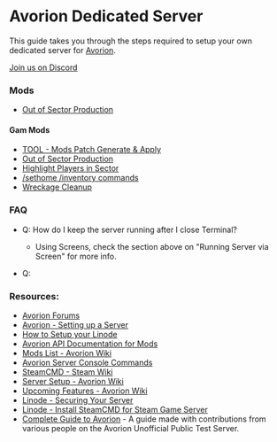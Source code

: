 # Avorion Dedicated Server

This guide takes you through the steps required to setup your own dedicated server for [Avorion](http://store.steampowered.com/app/445220/).


[Join us on Discord](https://discord.gg/WafqdAH)



### Mods

- [Out of Sector Production](http://www.avorion.net/forum/index.php/topic,1322.0.html)


#### Gam Mods


- [TOOL - Mods Patch Generate & Apply](http://www.avorion.net/forum/index.php/topic,1304.0.html)
- [Out of Sector Production](http://www.avorion.net/forum/index.php/topic,1322.0.html)
- [Highlight Players in Sector](http://www.avorion.net/forum/index.php/topic,1286.0.html)
- [/sethome /inventory commands](http://www.avorion.net/forum/index.php/topic,830.0.html)
- [Wreckage Cleanup](http://www.avorion.net/forum/index.php/topic,1034.msg4628.html#msg4628)


### FAQ

* Q: How do I keep the server running after I close Terminal?
	* Using Screens, check the section above on "Running Server via Screen" for more info.

* Q:



### Resources:

- [Avorion Forums](http://www.avorion.net/forum/index.php)
- [Avorion - Setting up a Server](http://avorion.gamepedia.com/Setting_up_a_server)
- [How to Setup your Linode](http://feross.org/how-to-setup-your-linode/)
- [Avorion API Documentation for Mods](http://stonelegion.com/Avorion/Documentation/)
- [Mods List - Avorion Wiki](http://www.avorion.net/forum/index.php/topic,1100.0.html)
- [Avorion Server Console Commands](http://steamcommunity.com/app/445220/discussions/4/135508031950687754/)
- [SteamCMD - Steam Wiki](https://developer.valvesoftware.com/wiki/SteamCMD)
- [Server Setup - Avorion Wiki](http://wiki.avorion.net/index.php?title=Setting_up_a_server)
- [Upcoming Features - Avorion Wiki](http://wiki.avorion.net/index.php?title=Upcoming_Features)
- [Linode - Securing Your Server](https://www.linode.com/docs/security/securing-your-server)
- [Linode - Install SteamCMD for Steam Game Server](https://www.linode.com/docs/applications/game-servers/install-steamcmd-for-a-steam-game-server)
- [Complete Guide to Avorion](http://steamcommunity.com/sharedfiles/filedetails/?id=850693471) - A guide made with contributions from various people on the Avorion Unofficial Public Test Server.


